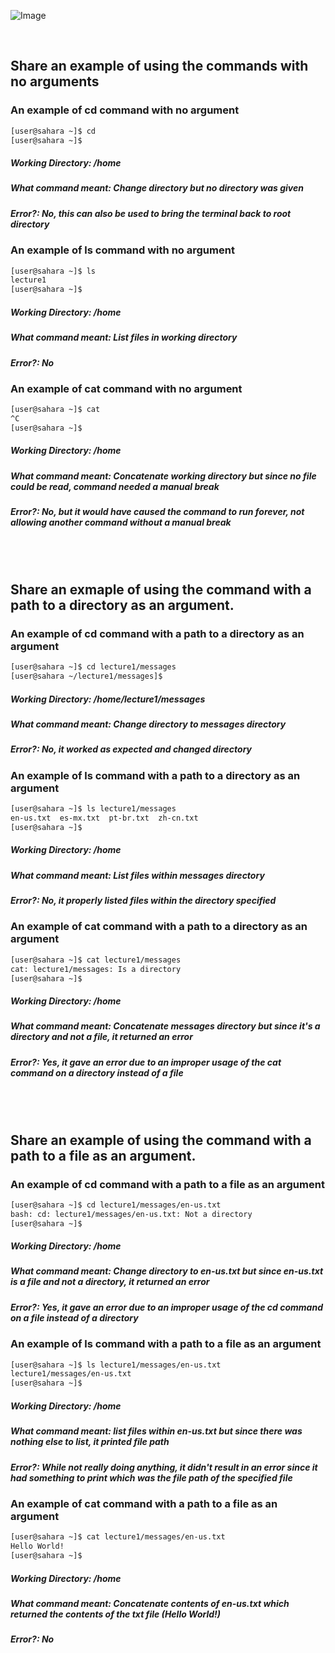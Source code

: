 ![Image](Purisma-2.png)

<br>

## Share an example of using the commands with no arguments

### An example of cd command with no argument
  ```bash
  [user@sahara ~]$ cd
  [user@sahara ~]$
  ```
##### Working Directory: /home
##### What command meant: Change directory but no directory was given
##### Error?: No, this can also be used to bring the terminal back to root directory

### An example of ls command with no argument
  ```bash
  [user@sahara ~]$ ls
  lecture1
  [user@sahara ~]$ 
  ```
##### Working Directory: /home
##### What command meant: List files in working directory
##### Error?: No

### An example of cat command with no argument</summary>
  ```bash
  [user@sahara ~]$ cat
  ^C
  [user@sahara ~]$ 
  ```
##### Working Directory: /home
##### What command meant: Concatenate working directory but since no file could be read, command needed a manual break
##### Error?: No, but it would have caused the command to run forever, not allowing another command without a manual break

<br>
<br>

## Share an exmaple of using the command with a path to a directory as an argument.

### An example of cd command with a path to a directory as an argument
  ```bash
  [user@sahara ~]$ cd lecture1/messages
  [user@sahara ~/lecture1/messages]$ 
  ```
##### Working Directory: /home/lecture1/messages
##### What command meant: Change directory to messages directory
##### Error?: No, it worked as expected and changed directory

### An example of ls command with a path to a directory as an argument
  ```bash
  [user@sahara ~]$ ls lecture1/messages
  en-us.txt  es-mx.txt  pt-br.txt  zh-cn.txt      
  [user@sahara ~]$ 
  ```
##### Working Directory: /home
##### What command meant: List files within messages directory
##### Error?: No, it properly listed files within the directory specified

### An example of cat command with a path to a directory as an argument
  ```bash
  [user@sahara ~]$ cat lecture1/messages
  cat: lecture1/messages: Is a directory
  [user@sahara ~]$ 
  ```
##### Working Directory: /home
##### What command meant: Concatenate messages directory but since it's a directory and not a file, it returned an error
##### Error?: Yes, it gave an error due to an improper usage of the cat command on a directory instead of a file

<br>
<br>

## Share an example of using the command with a path to a file as an argument.

### An example of cd command with a path to a file as an argument
  ```bash
  [user@sahara ~]$ cd lecture1/messages/en-us.txt
  bash: cd: lecture1/messages/en-us.txt: Not a directory
  [user@sahara ~]$ 
  ```
##### Working Directory: /home
##### What command meant: Change directory to en-us.txt but since en-us.txt is a file and not a directory, it returned an error
##### Error?: Yes, it gave an error due to an improper usage of the cd command on a file instead of a directory
  
### An example of ls command with a path to a file as an argument
  ```bash
  [user@sahara ~]$ ls lecture1/messages/en-us.txt
  lecture1/messages/en-us.txt
  [user@sahara ~]$ 
  ```
##### Working Directory: /home
##### What command meant: list files within en-us.txt but since there was nothing else to list, it printed file path
##### Error?: While not really doing anything, it didn't result in an error since it had something to print which was the file path of the specified file

### An example of cat command with a path to a file as an argument
  ```bash
  [user@sahara ~]$ cat lecture1/messages/en-us.txt
  Hello World!
  [user@sahara ~]$ 
  ```
##### Working Directory: /home
##### What command meant: Concatenate contents of en-us.txt which returned the contents of the txt file (Hello World!)
##### Error?: No
